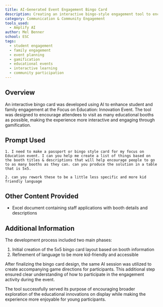```yaml
---
title: AI-Generated Event Engagement Bingo Card
description: Creating an interactive bingo-style engagement tool to encourage student and family participation across multiple booths at an educational innovation event
category: Communication & Community Engagement
tools_used:
  - Amplify AI
author: Mel Benner
school: ESC
tags:
  - student engagement
  - family engagement
  - event planning
  - gamification
  - educational events
  - interactive learning
  - community participation
---
```


## Overview

An interactive bingo card was developed using AI to enhance student and family engagement at the Focus on Education: Innovation Event. The tool was designed to encourage attendees to visit as many educational booths as possible, making the experience more interactive and engaging through gamification.

## Prompt Used

```prompt
1. I need to make a passport or bingo style card for my focus on Education event. I can you help me create a list of things based on the booth titles & descriptions that will help encourage people to go to as many booths as they can. can you produce the solution in a table that is 5x5.

2. can you rework these to be a little less specific and more kid friendly language
```

## Other Content Provided

- Excel document containing staff applications with booth details and descriptions

## Additional Information

The development process included two main phases:

1. Initial creation of the 5x5 bingo card layout based on booth information
2. Refinement of language to be more kid-friendly and accessible

After finalizing the bingo card design, the same AI session was utilized to create accompanying game directions for participants. This additional step ensured clear understanding of how to participate in the engagement activity during the event.

The tool successfully served its purpose of encouraging broader exploration of the educational innovations on display while making the experience more enjoyable for young participants.

